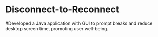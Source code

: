 # Disconnect-to-Reconnect
#Developed a Java application with GUI to prompt breaks and reduce desktop screen time, promoting user well-being.
